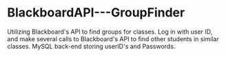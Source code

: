 # BlackboardAPI---GroupFinder
Utilizing Blackboard's API to find groups for classes. Log in with user ID, and make several calls to Blackboard's API to find other students in similar classes. MySQL back-end storing userID's and Passwords. 
